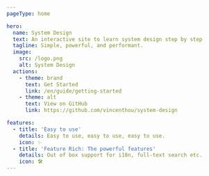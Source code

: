 ```yaml
---
pageType: home

hero:
  name: System Design
  text: An interactive site to learn system design step by step
  tagline: Simple, powerful, and performant.
  image:
    src: /logo.png
    alt: System Design
  actions:
    - theme: brand
      text: Get Started
      link: /en/guide/getting-started
    - theme: alt
      text: View on GitHub
      link: https://github.com/vincenthou/system-design

features:
  - title: 'Easy to use'
    details: Easy to use, easy to use, easy to use.
    icon: ✨
  - title: 'Feature Rich: The powerful features'
    details: Out of box support for i18n, full-text search etc.
    icon: 🛠️
---
```

